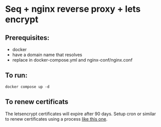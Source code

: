 Seq + nginx reverse proxy + lets encrypt
===============

Prerequisites:
--------------

* docker
* have a domain name that resolves
* replace <placeholders> in docker-compose.yml and nginx-conf/nginx.conf

To run:
-------

```
docker compose up -d
```

To renew certificats
--------------------

The letsencrypt certificates will expire after 90 days. Setup cron or similar to renew certificates using a process [like this one](https://www.digitalocean.com/community/tutorials/how-to-secure-a-containerized-node-js-application-with-nginx-let-s-encrypt-and-docker-compose#step-6-%E2%80%94-renewing-certificates).